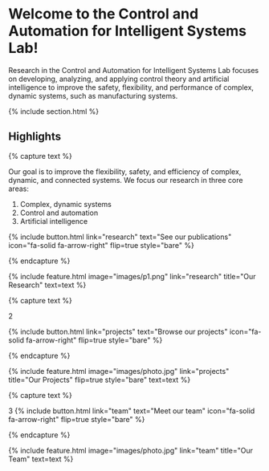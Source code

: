 ---
---

# Welcome to the Control and Automation for Intelligent Systems Lab!

Research in the Control and Automation for Intelligent Systems Lab focuses on developing, analyzing, and applying control theory and artificial intelligence to improve the safety, flexibility, and performance of complex, dynamic systems, such as manufacturing systems.

{% include section.html %}

## Highlights

{% capture text %}

Our goal is to improve the flexibility, safety, and efficiency of complex, dynamic, and connected systems. We focus our research in three core areas:

1. Complex, dynamic systems
2. Control and automation
3. Artificial intelligence

{%
  include button.html
  link="research"
  text="See our publications"
  icon="fa-solid fa-arrow-right"
  flip=true
  style="bare"
%}

{% endcapture %}

{%
  include feature.html
  image="images/p1.png"
  link="research"
  title="Our Research"
  text=text
%}

{% capture text %}

2

{%
  include button.html
  link="projects"
  text="Browse our projects"
  icon="fa-solid fa-arrow-right"
  flip=true
  style="bare"
%}

{% endcapture %}

{%
  include feature.html
  image="images/photo.jpg"
  link="projects"
  title="Our Projects"
  flip=true
  style="bare"
  text=text
%}

{% capture text %}

3
{%
  include button.html
  link="team"
  text="Meet our team"
  icon="fa-solid fa-arrow-right"
  flip=true
  style="bare"
%}

{% endcapture %}

{%
  include feature.html
  image="images/photo.jpg"
  link="team"
  title="Our Team"
  text=text
%}
